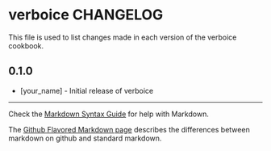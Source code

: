 verboice CHANGELOG
==================

This file is used to list changes made in each version of the verboice cookbook.

0.1.0
-----
- [your_name] - Initial release of verboice

- - -
Check the [Markdown Syntax Guide](http://daringfireball.net/projects/markdown/syntax) for help with Markdown.

The [Github Flavored Markdown page](http://github.github.com/github-flavored-markdown/) describes the differences between markdown on github and standard markdown.
